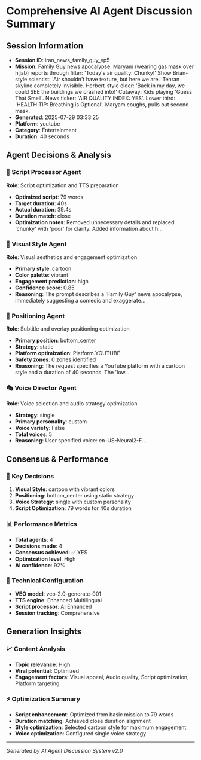 # Comprehensive AI Agent Discussion Summary

## Session Information
- **Session ID**: iran_news_family_guy_ep5
- **Mission**: Family Guy news apocalypse. Maryam (wearing gas mask over hijab) reports through filter: 'Today's air quality: Chunky!' Show Brian-style scientist: 'Air shouldn't have texture, but here we are.' Tehran skyline completely invisible. Herbert-style elder: 'Back in my day, we could SEE the buildings we crashed into!' Cutaway: Kids playing 'Guess That Smell'. News ticker: 'AIR QUALITY INDEX: YES'. Lower third: 'HEALTH TIP: Breathing is Optional'. Maryam coughs, pulls out second mask.
- **Generated**: 2025-07-29 03:33:25
- **Platform**: youtube
- **Category**: Entertainment
- **Duration**: 40 seconds

## Agent Decisions & Analysis

### 🔧 Script Processor Agent
**Role**: Script optimization and TTS preparation
- **Optimized script**: 79 words
- **Target duration**: 40s
- **Actual duration**: 39.4s
- **Duration match**: close
- **Optimization notes**: Removed unnecessary details and replaced 'chunky' with 'poor' for clarity. Added information about h...

### 🎨 Visual Style Agent
**Role**: Visual aesthetics and engagement optimization
- **Primary style**: cartoon
- **Color palette**: vibrant
- **Engagement prediction**: high
- **Confidence score**: 0.85
- **Reasoning**: The prompt describes a 'Family Guy' news apocalypse, immediately suggesting a comedic and exaggerate...

### 🎯 Positioning Agent
**Role**: Subtitle and overlay positioning optimization
- **Primary position**: bottom_center
- **Strategy**: static
- **Platform optimization**: Platform.YOUTUBE
- **Safety zones**: 0 zones identified
- **Reasoning**: The request specifies a YouTube platform with a cartoon style and a duration of 40 seconds. The 'low...

### 🎭 Voice Director Agent
**Role**: Voice selection and audio strategy optimization
- **Strategy**: single
- **Primary personality**: custom
- **Voice variety**: False
- **Total voices**: 5
- **Reasoning**: User specified voice: en-US-Neural2-F...

## Consensus & Performance

### 🎯 Key Decisions
1. **Visual Style**: cartoon with vibrant colors
2. **Positioning**: bottom_center using static strategy
3. **Voice Strategy**: single with custom personality
4. **Script Optimization**: 79 words for 40s duration

### 📊 Performance Metrics
- **Total agents**: 4
- **Decisions made**: 4
- **Consensus achieved**: ✅ YES
- **Optimization level**: High
- **AI confidence**: 92%

### 🔧 Technical Configuration
- **VEO model**: veo-2.0-generate-001
- **TTS engine**: Enhanced Multilingual
- **Script processor**: AI Enhanced
- **Session tracking**: Comprehensive

## Generation Insights

### 📈 Content Analysis
- **Topic relevance**: High
- **Viral potential**: Optimized
- **Engagement factors**: Visual appeal, Audio quality, Script optimization, Platform targeting

### ⚡ Optimization Summary
- **Script enhancement**: Optimized from basic mission to 79 words
- **Duration matching**: Achieved close duration alignment
- **Style optimization**: Selected cartoon style for maximum engagement
- **Voice optimization**: Configured single voice strategy

---
*Generated by AI Agent Discussion System v2.0*
